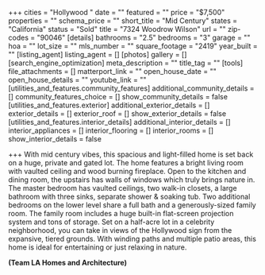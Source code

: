 +++
cities = "Hollywood "
date = ""
featured = ""
price = "$7,500"
properties = ""
schema_price = ""
short_title = "Mid Century"
states = "California"
status = "Sold"
title = "7324 Woodrow Wilson"
url = ""
zip-codes = "90046"
[details]
bathrooms = "2.5"
bedrooms = "3"
garage = ""
hoa = ""
lot_size = ""
mls_number = ""
square_footage = "2419"
year_built = ""
[listing_agent]
listing_agent = []
[photos]
gallery = []
[search_engine_optimization]
meta_description = ""
title_tag = ""
[tools]
file_attachments = []
matterport_link = ""
open_house_date = ""
open_house_details = ""
youtube_link = ""
[utilities_and_features.community_features]
additional_community_details = []
community_features_choice = []
show_community_details = false
[utilities_and_features.exterior]
additional_exterior_details = []
exterior_details = []
exterior_roof = []
show_exterior_details = false
[utilities_and_features.interior_details]
additional_interior_details = []
interior_appliances = []
interior_flooring = []
interior_rooms = []
show_interior_details = false

+++
With mid century vibes, this spacious and light-filled home is set back on a huge, private and gated lot. The home features a bright living room with vaulted ceiling and wood burning fireplace. Open to the kitchen and dining room, the upstairs has walls of windows which truly brings nature in. The master bedroom has vaulted ceilings, two walk-in closets, a large bathroom with three sinks, separate shower & soaking tub. Two additional bedrooms on the lower level share a full bath and a generously-sized family room. The family room includes a huge built-in flat-screen projection system and tons of storage. Set on a half-acre lot in a celebrity neighborhood, you can take in views of the Hollywood sign from the expansive, tiered grounds. With winding paths and multiple patio areas, this home is ideal for entertaining or just relaxing in nature.

**(Team LA Homes and Architecture)**